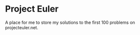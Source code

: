 # Project Euler
A place for me to store my solutions to the first 100 problems on projecteuler.net.

